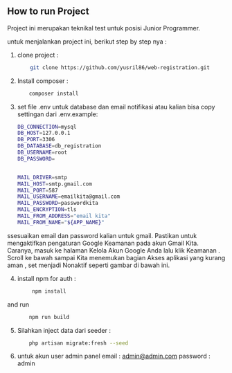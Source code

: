 

## How to run Project
 Project ini merupakan teknikal test untuk posisi Junior Programmer.

 untuk menjalankan project ini, berikut step by step nya : 

 1. clone project :
    ```bash
        git clone https://github.com/yusril86/web-registration.git
     ```
2. Install composer : 
 ```bash
        composer install
 ```

3. set file .env untuk database dan email notifikasi atau kalian bisa copy settingan dari .env.example:
    ```bash
    DB_CONNECTION=mysql
    DB_HOST=127.0.0.1
    DB_PORT=3306
    DB_DATABASE=db_registration
    DB_USERNAME=root
    DB_PASSWORD=


    MAIL_DRIVER=smtp
    MAIL_HOST=smtp.gmail.com
    MAIL_PORT=587
    MAIL_USERNAME=emailkita@gmail.com
    MAIL_PASSWORD=passwordkita
    MAIL_ENCRYPTION=tls
    MAIL_FROM_ADDRESS="email kita"
    MAIL_FROM_NAME="${APP_NAME}"
    ```
ssesuaikan email dan password kalian untuk gmail. Pastikan untuk mengaktifkan pengaturan Google Keamanan pada akun Gmail Kita. Caranya, masuk ke halaman Kelola Akun Google Anda lalu klik  Keamanan  . Scroll ke bawah sampai Kita menemukan bagian Akses aplikasi yang kurang aman , set menjadi Nonaktif  seperti gambar di bawah ini.



4. install npm for auth :
```bash
        npm install
 ```

 and run 
 ```bash
        npm run build
 ```

 5. Silahkan inject data dari seeder :
 ```bash
        php artisan migrate:fresh --seed
 ```
6.  untuk akun user admin panel
    email : admin@admin.com
    password : admin